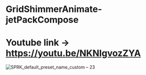 # GridShimmerAnimate-jetPackCompose

# Youtube link -> https://youtu.be/NKNIgvozZYA

![SPRK_default_preset_name_custom – 23](https://user-images.githubusercontent.com/51374446/149815372-33786bd8-5332-4416-8231-53d9dd4b2ff7.png)
